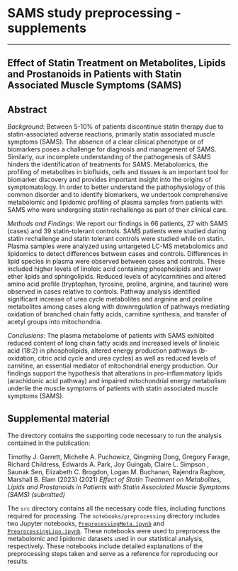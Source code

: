 # SAMS study preprocessing - supplements
___

## Effect of Statin Treatment on Metabolites, Lipids and Prostanoids in Patients with Statin Associated Muscle Symptoms (SAMS)


## Abstract


*Background*: Between 5-10% of patients discontinue statin therapy due to statin-associated adverse reactions, primarily statin associated muscle symptoms (SAMS). The absence of a clear clinical phenotype or of biomarkers poses a challenge for diagnosis and management of SAMS. Similarly, our incomplete understanding of the pathogenesis of SAMS hinders the identification of treatments for SAMS. Metabolomics, the profiling of metabolites in biofluids, cells and tissues is an important tool for biomarker discovery and provides important insight into the origins of symptomatology. In order to better understand the pathophysiology of this common disorder and to identify biomarkers, we undertook comprehensive metabolomic and lipidomic profiling of plasma samples from patients with SAMS who were undergoing statin rechallenge as part of their clinical care.

*Methods and Findings*: We report our findings in 66 patients, 27 with SAMS (cases) and 39 statin-tolerant controls. SAMS patients were studied during statin rechallenge and statin tolerant controls were studied while on statin. Plasma samples were analyzed using untargeted LC-MS metabolomics and lipidomics to detect differences between cases and controls. Differences in lipid species in plasma were observed between cases and controls. These included higher levels of linoleic acid containing phospholipids and lower ether lipids and sphingolipids. Reduced levels of acylcarnitines and altered amino acid profile (tryptophan, tyrosine, proline, arginine, and taurine) were observed in cases relative to controls. Pathway analysis identified significant increase of urea cycle metabolites and arginine and proline metabolites among cases along with downregulation of pathways mediating oxidation of branched chain fatty acids, carnitine synthesis, and transfer of acetyl groups into mitochondria.

*Conclusions*: The plasma metabolome of patients with SAMS exhibited reduced content of long chain fatty acids and increased levels of linoleic acid (18:2) in phospholipids, altered energy production pathways (b-oxidation, citric acid cycle and urea cycles) as well as reduced levels of carnitine, an essential mediator of mitochondrial energy production. Our findings support the hypothesis that alterations in pro-inflammatory lipids (arachidonic acid pathway) and impaired mitochondrial energy metabolism underlie the muscle symptoms of patients with statin associated muscle symptoms (SAMS).


## Supplemental material

The directory contains the supporting code necessary to run the analysis contained in the publication:

Timothy J. Garrett, Michelle A. Puchowicz, Qingming Dong, Gregory Farage, Richard Childress, Edwards A. Park, Joy Guingab, Claire L. Simpson , Saunak Sen, Elizabeth C. Brogdon, Logan M. Buchanan, Rajendra Raghow, Marshall B. Elam (2023) (2021) *Effect of Statin Treatment on Metabolites, Lipids and Prostanoids in Patients with Statin Associated Muscle Symptoms (SAMS) (submitted)*


The `src` directory contains all the necessary code files, including functions required for processing. The `notebooks/preprocessing` directory includes two Jupyter notebooks, [`PreprocessingMeta.ipynb`](https://github.com/senresearch/SAMSpreprocessing/blob/main/notebooks/preprocessing/PreprocessingMeta.ipynb) and [`PreprocessingLipo.ipynb`](https://github.com/senresearch/SAMSpreprocessing/blob/main/notebooks/preprocessing/PreprocessingLipo.ipynb). These notebooks were used to preprocess the metabolomic and lipidomic datasets used in our statistical analysis, respectively. These notebooks include detailed explanations of the preprocessing steps taken and serve as a reference for reproducing our results.
